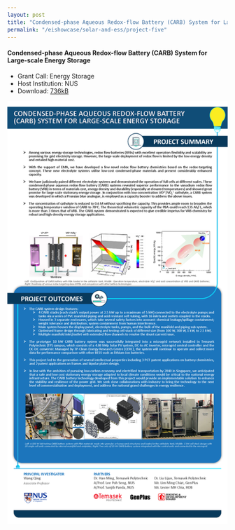 ```yaml
---
layout: post
title: "Condensed-phase Aqueous Redox-flow Battery (CARB) System for Large-scale Energy Storage"
permalink: "/eishowcase/solar-and-ess/project-five"
---
```

#### Condensed-phase Aqueous Redox-flow Battery (CARB) System for Large-scale Energy Storage
* Grant Call: Energy Storage
* Host Institution: NUS
* Download: [736kB](/files/showcase/solar_ess_05.pdf)

![Condensed-phase Aqueous Redox-flow Battery (CARB) System for Large-scale Energy Storage](/images/showcase/solar_ess_05.png)
